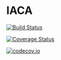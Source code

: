 # IACA

[![Build Status](https://travis-ci.org/vchuravy/IACA.jl.svg?branch=master)](https://travis-ci.org/vchuravy/IACA.jl)

[![Coverage Status](https://coveralls.io/repos/vchuravy/IACA.jl/badge.svg?branch=master&service=github)](https://coveralls.io/github/vchuravy/IACA.jl?branch=master)

[![codecov.io](http://codecov.io/github/vchuravy/IACA.jl/coverage.svg?branch=master)](http://codecov.io/github/vchuravy/IACA.jl?branch=master)
